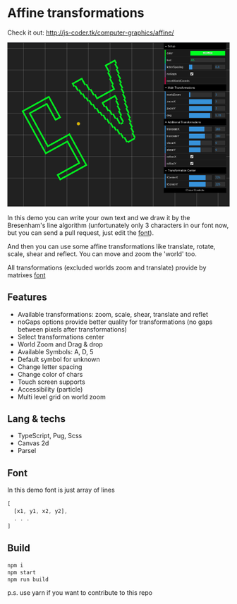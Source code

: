 # Affine transformations

Check it out: http://js-coder.tk/computer-graphics/affine/

![The Example](./src/assets/affine.png)

In this demo you can write your own text and we draw it by the Bresenham's line algorithm (unfortunately only 3 characters in our font now, but you can send a pull request, just edit the [font](./src/font.json)).

And then you can use some affine transformations like translate, rotate, scale, shear and reflect.
You can move and zoom the 'world' too.

All transformations (excluded worlds zoom and translate) provide by matrixes [font](./src/affine.ts)

## Features

- Available transformations: zoom, scale, shear, translate and reflet
- noGaps options provide better quality for transformations (no gaps between pixels after transformations)
- Select transformations center
- World Zoom and Drag & drop
- Available Symbols: A, D, 5
- Default symbol for unknown
- Change letter spacing
- Change color of chars
- Touch screen supports
- Accessibility (particle)
- Multi level grid on world zoom

## Lang & techs

- TypeScript, Pug, Scss
- Canvas 2d
- Parsel

## Font

In this demo font is just array of lines

```js
[
  [x1, y1, x2, y2],
  . . .
]
```

## Build

```console
npm i
npm start
npm run build
```

p.s. use yarn if you want to contribute to this repo
